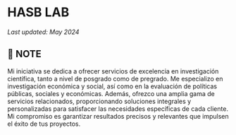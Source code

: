 # HASB LAB 

*Last updated: May 2024*

## 🎯 NOTE

Mi iniciativa se dedica a ofrecer servicios de excelencia en investigación científica, tanto a nivel de posgrado como de pregrado. Me especializo en investigación económica y social, así como en la evaluación de políticas públicas, sociales y económicas. Además, ofrezco una amplia gama de servicios relacionados, proporcionando soluciones integrales y personalizadas para satisfacer las necesidades específicas de cada cliente. Mi compromiso es garantizar resultados precisos y relevantes que impulsen el éxito de tus proyectos.
